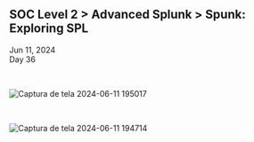 <h2> SOC Level 2 > Advanced Splunk > Spunk: Exploring SPL</h2>

Jun 11, 2024 <br>
Day 36 <br>

<br>

![Captura de tela 2024-06-11 195017](https://github.com/user-attachments/assets/14765d9d-6b64-4ae9-ae43-0c661dfc549a)

<br>

![Captura de tela 2024-06-11 194714](https://github.com/user-attachments/assets/b313e111-bf87-463b-9ca6-a09a4a5a9982)
